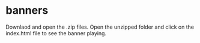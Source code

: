 # banners
Downlaod and open the .zip files.
Open the unzipped folder and click on the index.html file to see the banner playing.
